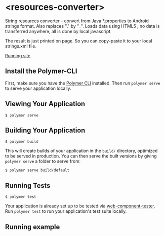 # \<resources-converter\>

String resources converter - convert from Java *.properties to Android strings format.
Also replaces "." by "_". Loads data using HTML5 , no data is transferred anywhere, all is done by local javascript. 

The result is just printed on page. So you can copy-paste it to your local strings.xml file.


[Running site](https://coplas.github.io/resources-converter/)

## Install the Polymer-CLI

First, make sure you have the [Polymer CLI](https://www.npmjs.com/package/polymer-cli) installed. Then run `polymer serve` to serve your application locally.

## Viewing Your Application

```
$ polymer serve
```

## Building Your Application

```
$ polymer build
```

This will create builds of your application in the `build/` directory, optimized to be served in production. You can then serve the built versions by giving `polymer serve` a folder to serve from:

```
$ polymer serve build/default
```

## Running Tests

```
$ polymer test
```

Your application is already set up to be tested via [web-component-tester](https://github.com/Polymer/web-component-tester). Run `polymer test` to run your application's test suite locally.


## Running example